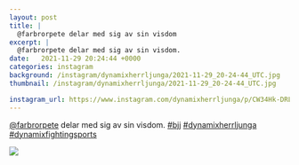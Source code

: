 ```yaml
---
layout: post
title: |
  @farbrorpete delar med sig av sin visdom
excerpt: |
  @farbrorpete delar med sig av sin visdom.   
date:   2021-11-29 20:24:44 +0000
categories: instagram
background: /instagram/dynamixherrljunga/2021-11-29_20-24-44_UTC.jpg
thumbnail: /instagram/dynamixherrljunga/2021-11-29_20-24-44_UTC.jpg

instagram_url: https://www.instagram.com/dynamixherrljunga/p/CW34Hk-DRLP
---
```

[@farbrorpete](https://www.instagram.com/farbrorpete/) delar med sig av sin visdom. [#bjj](https://www.instagram.com/explore/tags/bjj/) [#dynamixherrljunga](https://www.instagram.com/explore/tags/dynamixherrljunga/) [#dynamixfightingsports](https://www.instagram.com/explore/tags/dynamixfightingsports/)



<img src='{{ site.baseurl }}/instagram/dynamixherrljunga/2021-11-29_20-24-44_UTC.jpg' class='img-fluid' />
